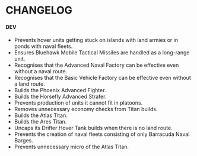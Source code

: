 # CHANGELOG

#### DEV

- Prevents hover units getting stuck on islands with land armies or in ponds with naval fleets.
- Ensures Bluehawk Mobile Tactical Missiles are handled as a long-range unit.
- Recognises that the Advanced Naval Factory can be effective even without a naval route.
- Recognises that the Basic Vehicle Factory can be effective even without a land route.
- Builds the Phoenix Advanced Fighter.
- Builds the Horsefly Advanced Strafer.
- Prevents production of units it cannot fit in platoons.
- Removes unnecessary economy checks from Titan builds.
- Builds the Atlas Titan.
- Builds the Ares Titan.
- Uncaps its Drifter Hover Tank builds when there is no land route.
- Prevents the creation of naval fleets consisting of only Barracuda Naval Barges.
- Prevents unnecessary micro of the Atlas Titan.
